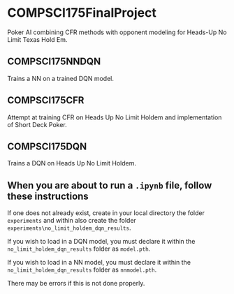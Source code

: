 # COMPSCI175FinalProject

Poker AI combining CFR methods with opponent modeling for Heads-Up No Limit Texas Hold Em.

## COMPSCI175NNDQN

Trains a NN on a trained DQN model.

## COMPSCI175CFR

Attempt at training CFR on Heads Up No Limit Holdem and implementation of Short Deck Poker.

## COMPSCI175DQN

Trains a DQN on Heads Up No Limit Holdem.

## When you are about to run a `.ipynb` file, follow these instructions

If one does not already exist, create in your local directory the folder `experiments` and within also create the folder `experiments\no_limit_holdem_dqn_results`.

If you wish to load in a DQN model, you must declare it within the `no_limit_holdem_dqn_results` folder as `model.pth`.

If you wish to load in a NN model, you must declare it within the `no_limit_holdem_dqn_results` folder as `nnmodel.pth`.

There may be errors if this is not done properly.
